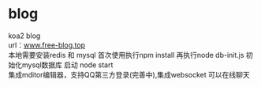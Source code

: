 # blog
koa2 blog</br>
url：www.free-blog.top</br>
本地需要安装redis 和 mysql 首次使用执行npm install  再执行node db-init.js 初始化mysql数据库 启动 node start </br>
集成mditor编辑器，支持QQ第三方登录(完善中),集成websocket 可以在线聊天
